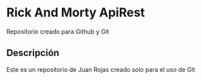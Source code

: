 # Rick And Morty ApiRest
Repositorio creado para Github y Git

## Descripción
Este es un repositorio de Juan Rojas creado solo para el uso de Git
